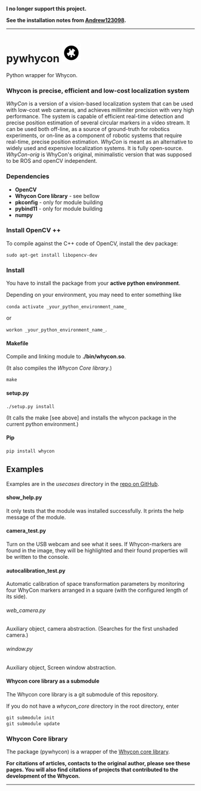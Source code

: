 **I no longer support this project.**
    
**See the installation notes from [Andrew123098](https://github.com/ivomarvan/pywhycon/issues/2).**

<hr>

# pywhycon ![Whycon tag with ID](./whycon-code.jpg)

Python wrapper for Whycon.

### Whycon is precise, efficient and low-cost localization system 

_WhyCon_ is a version of a vision-based localization system that can be used with low-cost web cameras, and achieves millimiter precision with very high performance.
The system is capable of efficient real-time detection and precise position estimation of several circular markers in a video stream. 
It can be used both off-line, as a source of ground-truth for robotics experiments, or on-line as a component of robotic systems that require real-time, precise position estimation.
_WhyCon_ is meant as an alternative to widely used and expensive localization systems. It is fully open-source.
_WhyCon-orig_ is WhyCon's original, minimalistic version that was supposed to be ROS and openCV independent.


### <a name="dependencies">Dependencies</a>

* <b>OpenCV</b>
* <b>Whycon Core library</b> - see bellow
* <b>pkconfig</b> - only for module building
* <b>pybind11</b> - only for module building
* <b>numpy</b>

### Install OpenCV ++

To compile against the C++ code of OpenCV, install the dev package:

```
sudo apt-get install libopencv-dev
```

### <a name="install">Install</a>

You have to install the package from your **active python environment**.

Depending on your environment, you may need to enter something like

`conda activate _your_python_environment_name_` 

or 

`workon _your_python_environment_name_`.


#### Makefile

Compile and linking module to **./bin/whycon.so**.

(It also compiles the _Whycon Core library_.)

    make

#### setup.py

    ./setup.py install

(It calls the make [see above] and installs the whycon package in the current python environment.)


#### Pip

    pip install whycon

## Examples

Examples are in the _usecases_ directory in the <a href="https://github.com/ivomarvan/pywhycon">repo on GitHub</a>.

#### show_help.py

It only tests that the module was installed successfully. It prints the help message of the module.

#### camera_test.py

Turn on the USB webcam and see what it sees. 
If Whycon-markers are found in the image, they will be highlighted 
and their found properties will be written to the console.

#### autocalibration_test.py

Automatic calibration of space transformation parameters by monitoring 
four WhyCon markers arranged in a square 
(with the configured length of its side).

###### web_camera.py  

Auxiliary object, camera abstraction.
(Searches for the first unshaded camera.)

###### window.py

Auxiliary object, Screen window abstraction.


#### Whycon core library as a submodule

The Whycon core library is a git submodule of this repository.

If you do not have a _whycon_core_ directory in the root directory, enter

    git submodule init
    git submodule update


### <a name="whycon_core">Whycon Core library</a>
The package (pywhycon) is a wrapper of the <a href="https://github.com/ivomarvan/whycon_core">Whycon core library</a>. 

**For citations of articles, contacts to the original author, please see these pages. You will also find citations of projects that contributed to the development of the Whycon.**

<hr>

